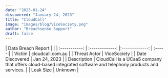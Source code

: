 ```yaml
---
date: "2023-01-24"
discovered: "January 24, 2023"
title: "CloudCall"
image: "images/blog/ViceSociety.png"
author: "Breachsense Support"
draft: false
---
```


| Data Breach Report           |              | 
| :-----------: | :-------------:     |:-------------:    | :-----:|
| Victim      | cloudcall.com.au      | 
| Threat Actor      | ViceSociety      | 
| Date Discovered      | Jan 24, 2023      | 
| Description      | CloudCall is a UCaaS company that offers cloud-based integrated software and telephony products and services.      | 
| Leak Size      | Unknown      | 

